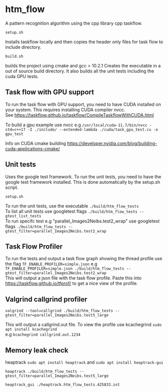 # htm_flow
A pattern recognition algorithm using the cpp library cpp taskflow. 
```
setup.sh
```
Installs taskflow locally and then copies the header only files for task flow to include directory.

```
build.sh
```  
builds the project using cmake and gcc > 10.2.1 
Creates the executable in a out of source build directory.
It also builds all the unit tests including the cuda GPU tests.

## Task flow with GPU support
To run the task flow with GPU support, you need to have CUDA installed on your system.
This requires installing CUDA compiler nvcc.   
See https://taskflow.github.io/taskflow/CompileTaskflowWithCUDA.html  

To build a gpu example use nvcc e.g
`/usr/local/cuda-11.7/bin/nvcc -std=c++17 -I ./include/ --extended-lambda ./cuda/task_gpu_test.cu -o gpu_test`

Info on CUDA cmake building
https://developer.nvidia.com/blog/building-cuda-applications-cmake/


## Unit tests
Uses the google test framework.
To run the unit tests, you need to have the google test framework installed.
This is done automatically by the setup.sh script.
```
setup.sh 
```  

To run the unit tests, use the executable `./build/htm_flow_tests`  
To list all unit tests use googletest flags `./build/htm_flow_tests --gtest_list_tests`  
To run specifc test e.g "parallel_Images2Neibs.test2_wrap" use googletest flags `./build/htm_flow_tests --gtest_filter=parallel_Images2Neibs.test2_wrap`  

## Task Flow Profiler
To run the tests and output a task flow graph showing the thread profile use the flag
`TF_ENABLE_PROFILER=simple.json`  e.g `TF_ENABLE_PROFILER=simple.json ./build/htm_flow_tests --gtest_filter=parallel_Images2Neibs.test2_wrap`  
This will output a json file with the task flow profile.
Paste this into https://taskflow.github.io/tfprof/ to get a nice view of the profile.

## Valgrind callgrind profiler
```
valgrind --tool=callgrind ./build/htm_flow_tests --gtest_filter=parallel_Images2Neibs.test5_large
```
This will output a callgrind.out file.
To view the profile use kcachegrind `sudo apt install kcachegrind`  
e.g `kcachegrind callgrind.out.1234`

## Memory leak check
heaptrack `sudo apt install heaptrack` and `sudo apt install heaptrack-gui`
```
heaptrack ./build/htm_flow_tests --gtest_filter=parallel_Images2Neibs.test5_large
```
```
heaptrack_gui ./heaptrack.htm_flow_tests.425833.zst
```